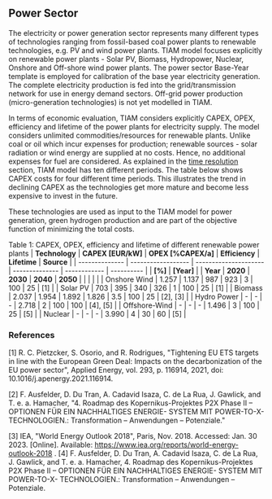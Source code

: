 ## Power Sector

The electricity or power generation sector represents many different types of technologies ranging from fossil-based coal power plants to renewable technologies, e.g. PV and wind power plants. TIAM model focuses explicitly on renewable power plants - Solar PV, Biomass, Hydropower, Nuclear, Onshore and Off-shore wind power plants. The power sector Base-Year template is employed for calibration of the base year electricity generation. The complete electricity production is fed into the grid/transmission network for use in energy demand sectors. Off-grid power production (micro-generation technologies) is not yet modelled in TIAM.

In terms of economic evaluation, TIAM considers explicitly CAPEX, OPEX, efficiency and lifetime of the power plants for electricity supply. The model considers unlimited commodities/resources for renewable plants. Unlike coal or oil which incur expenses for production; renewable sources - solar radiation or wind energy are supplied at no costs. Hence, no additional expenses for fuel are considered. As explained in the [time resolution](/../model_objective/time-horizon#Time+Resolution) section, TIAM model has ten different periods. The table below shows CAPEX costs for four different time periods. This illustrates the trend in declining CAPEX as the technologies get more mature and become less expensive to invest in the future.

These technologies are used as input to the TIAM model for power generation, green hydrogen production and are part of the objective function of minimizing the total costs.

Table 1: CAPEX, OPEX, efficiency and lifetime of different renewable power plants 
| **Technology** | **CAPEX [EUR/kW]** | **OPEX   [%CAPEX/a]** | **Efficiency** | **Lifetime** | **Source** |
| -------------- | ------------------ | --------------------- | -------------- | ------------ | ---------- |
| **[%]**        | **[Year]**         |
| **Year**       | **2020**           | **2030**              | **2040**       | **2050**     |            |  |  |  |
| Onshore Wind   | 1.257              | 1.137                 | 987            | 923          | 3          | 100 | 25 | [1] |
| Solar PV       | 703                | 395                   | 340            | 326          | 1          | 100 | 25 | [1] |
| Biomass        | 2.037              | 1.954                 | 1.892          | 1.826        | 3.5        | 100 | 25 | [2], [3] |
| Hydro Power    | \-                 | \-                    | \-             | 2.718        | 2          | 100 | 100 | [4], [5] |
| Offshore-Wind  | \-                 | \-                    | \-             | 1.496        | 3          | 100 | 25 | [5] |
| Nuclear        | \-                 | \-                    | \-             | 3.990        | 4          | 30 | 60 | [5] |

### References
[1]	R. C. Pietzcker, S. Osorio, and R. Rodrigues, "Tightening EU ETS targets in line with the European Green Deal: Impacts on the decarbonization of the EU power sector", Applied Energy, vol. 293, p. 116914, 2021, doi: 10.1016/j.apenergy.2021.116914.

[2]	F. Ausfelder, D. Du Tran, A. Cadavid Isaza, C. de La Rua, J. Gawlick, and T. e. a. Hamacher, "4. Roadmap des Kopernikus-Projektes P2X Phase II – OPTIONEN FÜR EIN NACHHALTIGES ENERGIE- SYSTEM MIT POWER-TO-X- TECHNOLOGIEN.: Transformation – Anwendungen – Potenziale."

[3]	IEA, "World Energy Outlook 2018", Paris, Nov. 2018. Accessed: Jan. 30 2023. [Online]. Available: https://www.iea.org/reports/world-energy-outlook-2018
.
[4]	F. Ausfelder, D. Du Tran, A. Cadavid Isaza, C. de La Rua, J. Gawlick, and T. e. a. Hamacher, 4. Roadmap des Kopernikus-Projektes P2X Phase II – OPTIONEN FÜR EIN NACHHALTIGES ENERGIE- SYSTEM MIT POWER-TO-X- TECHNOLOGIEN.: Transformation – Anwendungen – Potenziale.
